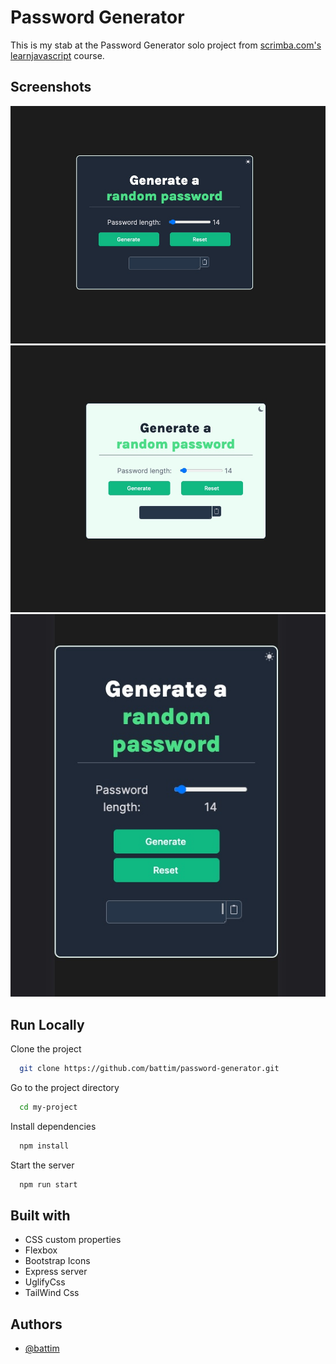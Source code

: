 
# Password Generator

This is my stab at the Password Generator solo project from [scrimba.com's learnjavascript](https://scrimba.com/learn/learnjavascript) course.


## Screenshots

![Screenshot](./screenshot.jpg) ![Lightmode](./screenshot-lightmode.jpg) ![Responsive](./screenshot-responsive.jpg)


## Run Locally

Clone the project

```bash
  git clone https://github.com/battim/password-generator.git
```

Go to the project directory

```bash
  cd my-project
```

Install dependencies

```bash
  npm install
```

Start the server

```bash
  npm run start
```


## Built with

- CSS custom properties
- Flexbox
- Bootstrap Icons
- Express server
- UglifyCss
- TailWind Css


## Authors

- [@battim](https://www.github.com/battim)

